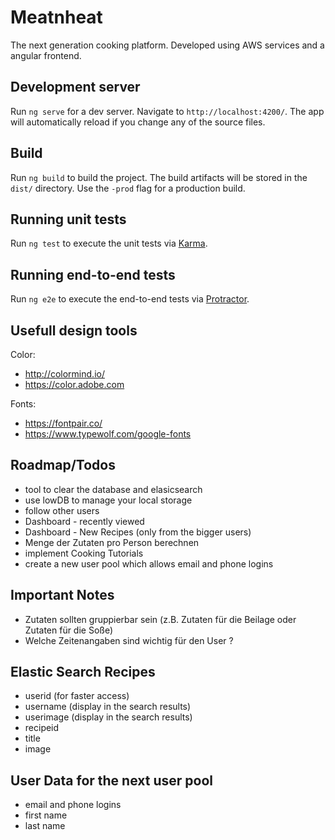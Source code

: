 # Meatnheat

The next generation cooking platform. Developed using AWS services and a angular frontend.

## Development server

Run `ng serve` for a dev server. Navigate to `http://localhost:4200/`. The app will automatically reload if you change any of the source files.

## Build

Run `ng build` to build the project. The build artifacts will be stored in the `dist/` directory. Use the `-prod` flag for a production build.

## Running unit tests

Run `ng test` to execute the unit tests via [Karma](https://karma-runner.github.io).

## Running end-to-end tests

Run `ng e2e` to execute the end-to-end tests via [Protractor](http://www.protractortest.org/).

## Usefull design tools
Color:
- http://colormind.io/
- https://color.adobe.com

Fonts:
- https://fontpair.co/
- https://www.typewolf.com/google-fonts


## Roadmap/Todos
- tool to clear the database and elasicsearch
- use lowDB to manage your local storage
- follow other users
- Dashboard - recently viewed
- Dashboard - New Recipes (only from the bigger users)
- Menge der Zutaten pro Person berechnen
- implement Cooking Tutorials
- create a new user pool which allows email and phone logins

## Important Notes
- Zutaten sollten gruppierbar sein (z.B. Zutaten für die Beilage oder Zutaten für die Soße)
- Welche Zeitenangaben sind wichtig für den User ?


## Elastic Search Recipes
- userid (for faster access)
- username (display in the search results)
- userimage (display in the search results)
- recipeid
- title
- image

## User Data for the next user pool

- email and phone logins
- first name
- last name